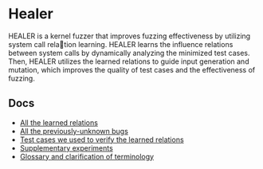 
# Healer

HEALER is a kernel fuzzer that improves fuzzing effectiveness by utilizing system call relation learning. 
HEALER learns the influence relations between system calls by dynamically analyzing the minimized  test cases. 
Then, HEALER utilizes the learned relations to guide input generation and mutation, which improves the quality 
of test cases and the effectiveness of fuzzing. 

## Docs

- [All the learned relations](./docs/relations)
- [All the previously-unknown bugs](./docs/bugs)
- [Test cases we used to verify the learned relations](./docs/corpus/README.md)
- [Supplementary experiments](./docs/graph)
- [Glossary and clarification of terminology](./docs/glossary_and_clarification_of_terminology.md)
